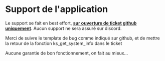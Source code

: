# Support de l'application

Le support se fait en best effort, **[sur ouverture de ticket github uniquement](https://github.com/projetssd/kubeseed/issues)**. Aucun support ne sera assuré sur discord.

Merci de suivre le template de bug comme indiqué sur github, et de mettre la retour de la fonction ks_get_system_info dans le ticket

Aucune garantie de bon fonctionnement, on fait au mieux...
